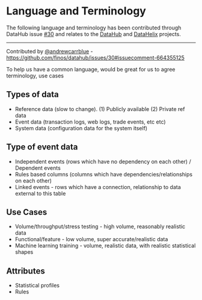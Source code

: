 # Language and Terminology

The following language and terminology has been contributed through DataHub issue [#30](https://github.com/finos/datahub/issues/30) and relates to the [DataHub](https://github.com/finos/datahub) and [DataHelix](https://github.com/finos/datahub) projects.

---

Contributed by [@andrewcarrblue](https://github.com/andrewcarrblue) - https://github.com/finos/datahub/issues/30#issuecomment-664355125

To help us have a common language, would be great for us to agree terminology, use cases

## Types of data

- Reference data (slow to change).  (1) Publicly available  (2) Private ref data
- Event data (transaction logs, web logs, trade events, etc etc)
- System data (configuration data for the system itself)

## Type of event data

- Independent events (rows which have no dependency on each other) / Dependent events
- Rules based columns (columns which have dependencies/relationships on each other)
- Linked events - rows which have a connection, relationship to data external to this table

## Use Cases

- Volume/throughput/stress testing - high volume, reasonably realistic data
- Functional/feature - low volume, super accurate/realistic data
- Machine learning training - volume, realistic data, with realistic statistical shapes

## Attributes
- Statistical profiles
- Rules